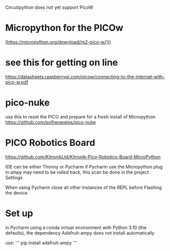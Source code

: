 

 Circuitpython does not yet support PicoW

# Micropython for the PICOw
[https://micropython.org/download/rp2-pico-w/]()

# see this for getting on line
<https://datasheets.raspberrypi.com/picow/connecting-to-the-internet-with-pico-w.pdf>

# pico-nuke
use this to reset the PICO and prepare for a fresh install of Micropython
<https://github.com/polhenarejos/pico-nuke>

# PICO Robotics Board 
https://github.com/KitronikLtd/Kitronik-Pico-Robotics-Board-MicroPython

IDE can be either Thonny or Pycharm
if Pycharm use the Micropython plug in
ampy may need to be rolled back, this scan be done in the project Settings 

When using Pycharm close all other instances of the REPL before Flashing the device.   

# Set up 
in Pycharm using a conda virtual environment with Python 3.10 (the defaults), the dependency Adafruit-ampy does not install automatically 

use: 
'''
pip install adafruit-ampy
'''

